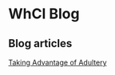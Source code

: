 # WhCl Blog

## Blog articles
[Taking Advantage of Adultery](https://whitelist-cloud.github.io/adultery)

